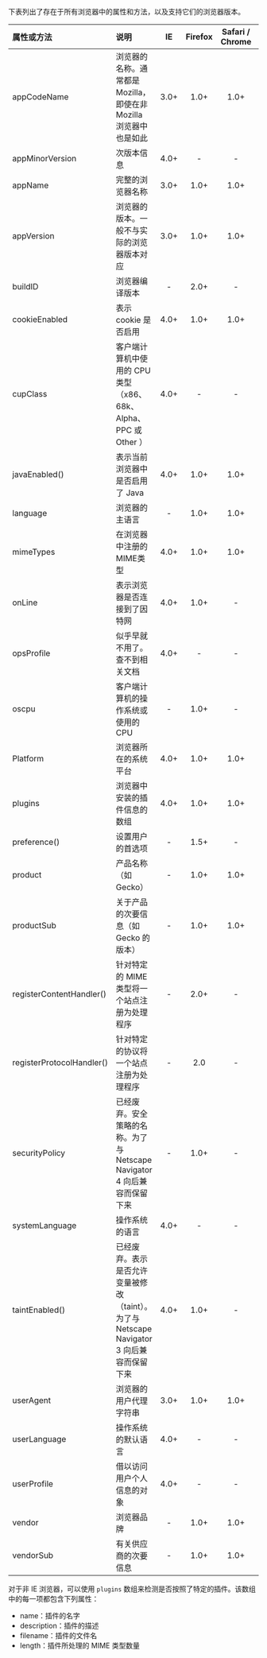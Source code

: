 下表列出了存在于所有浏览器中的属性和方法，以及支持它们的浏览器版本。

| 属性或方法 | 说明 | IE | Firefox | Safari / Chrome | Opera |
| :- | :- | :-: | :-: | :-: | :-: |
| appCodeName | 浏览器的名称。通常都是 Mozilla，即使在非 Mozilla 浏览器中也是如此 | 3.0+ | 1.0+ | 1.0+ | 7.0+ |
| appMinorVersion | 次版本信息 | 4.0+ | - | - | 9.5+ |
| appName | 完整的浏览器名称 | 3.0+ | 1.0+ | 1.0+ | 7.0+ |
| appVersion | 浏览器的版本。一般不与实际的浏览器版本对应 | 3.0+ |1.0+ |1.0+ | 7.0+ |
| buildID | 浏览器编译版本 | - | 2.0+ | - | - |
| cookieEnabled | 表示 cookie 是否启用 | 4.0+ | 1.0+ | 1.0+ | 7.0+ |
| cupClass | 客户端计算机中使用的 CPU 类型（x86、68k、Alpha、PPC 或 Other ） | 4.0+ | - | - | - |
| javaEnabled() | 表示当前浏览器中是否启用了 Java | 4.0+ | 1.0+ | 1.0+ |7.0+ |
| language | 浏览器的主语言 | - | 1.0+ | 1.0+ | 7.0+ |
| mimeTypes | 在浏览器中注册的MIME类型 | 4.0+ | 1.0+ | 1.0+ | 7.0+ |
| onLine | 表示浏览器是否连接到了因特网 | 4.0+ | 1.0+ | - | 9.5+ |
| opsProfile | 似乎早就不用了。查不到相关文档 | 4.0+ | - | - | - |
| oscpu | 客户端计算机的操作系统或使用的 CPU | - | 1.0+ | - | - |
| Platform | 浏览器所在的系统平台 | 4.0+ | 1.0+ | 1.0+ | 7.0+ |
| plugins | 浏览器中安装的插件信息的数组 | 4.0+ | 1.0+ | 1.0+ | 7.0+ |
| preference() | 设置用户的首选项 | - | 1.5+ | - | - |
| product | 产品名称（如 Gecko） | - | 1.0+ | 1.0+ | - |
| productSub | 关于产品的次要信息（如 Gecko 的版本）| - | 1.0+ | 1.0+ | - |
| registerContentHandler() | 针对特定的 MIME 类型将一个站点注册为处理程序 | - | 2.0+ | - | - |
| registerProtocolHandler() | 针对特定的协议将一个站点注册为处理程序 | - | 2.0 | - | - |
| securityPolicy | 已经废弃。安全策略的名称。为了与 Netscape Navigator 4 向后兼容而保留下来 | - | 1.0+ | - | - |
| systemLanguage | 操作系统的语言 | 4.0+ | - | - | - |
| taintEnabled() | 已经废弃。表示是否允许变量被修改（taint）。为了与 Netscape Navigator 3 向后兼容而保留下来 | 4.0+ | 1.0+ | - | 7.0+ |
| userAgent | 浏览器的用户代理字符串 | 3.0+ | 1.0+ | 1.0+ | 7.0+ |
| userLanguage | 操作系统的默认语言 | 4.0+ | - | - | 7.0+ |
| userProfile | 借以访问用户个人信息的对象 | 4.0+ | - | - | - |
| vendor | 浏览器品牌 | - | 1.0+ | 1.0+ | - |
| vendorSub | 有关供应商的次要信息 | - | 1.0+ | 1.0+ | - |

对于非 IE 浏览器，可以使用 `plugins` 数组来检测是否按照了特定的插件。该数组中的每一项都包含下列属性：
+ name：插件的名字
+ description：插件的描述
+ filename：插件的文件名
+ length：插件所处理的 MIME 类型数量